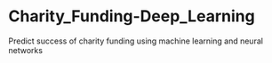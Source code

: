 # Charity_Funding-Deep_Learning
Predict success of charity funding using machine learning and neural networks
